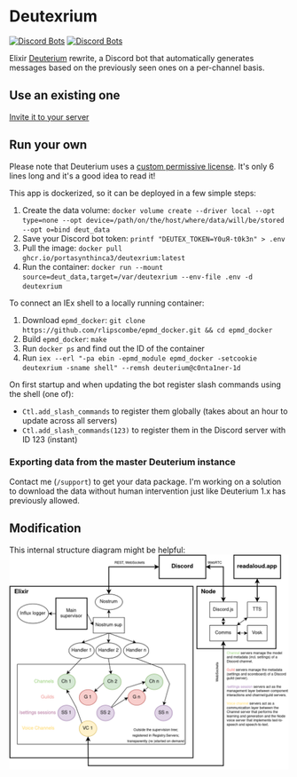 # Deutexrium
[![Discord Bots](https://top.gg/api/widget/owner/733605243396554813.svg)](https://top.gg/bot/733605243396554813)
[![Discord Bots](https://top.gg/api/widget/status/733605243396554813.svg)](https://top.gg/bot/733605243396554813)

Elixir [Deuterium](https://github.com/portasynthinca3/deuterium) rewrite, a Discord bot that automatically generates messages based on the previously seen ones on a per-channel basis.

## Use an existing one
[Invite it to your server](https://discord.com/oauth2/authorize?client_id=733605243396554813&scope=bot%20applications.commands)

## Run your own
Please note that Deuterium uses a [custom permissive license](LICENSE.md). It's only 6 lines long and it's a good idea to read it!

This app is dockerized, so it can be deployed in a few simple steps:
  1. Create the data volume: `docker volume create --driver local --opt type=none --opt device=/path/on/the/host/where/data/will/be/stored --opt o=bind deut_data`
  2. Save your Discord bot token: `printf "DEUTEX_TOKEN=Y0uЯ-t0k3n" > .env`
  3. Pull the image: `docker pull ghcr.io/portasynthinca3/deutexrium:latest`
  4. Run the container: `docker run --mount source=deut_data,target=/var/deutexrium --env-file .env -d deutexrium`

To connect an IEx shell to a locally running container:
  1. Download `epmd_docker`: `git clone https://github.com/rlipscombe/epmd_docker.git && cd epmd_docker`
  2. Build `epmd_docker`: `make`
  3. Run `docker ps` and find out the ID of the container
  4. Run `iex --erl "-pa ebin -epmd_module epmd_docker -setcookie deutexrium -sname shell" --remsh deuterium@c0nta1ner-1d`

On first startup and when updating the bot register slash commands using the shell (one of):
  * `Ctl.add_slash_commands` to register them globally (takes about an hour to update across all servers)
  * `Ctl.add_slash_commands(123)` to register them in the Discord server with ID 123 (instant)

### Exporting data from the master Deuterium instance
Contact me (`/support`) to get your data package. I'm working on a solution to download the data without human intervention just like Deuterium 1.x has previously allowed.

## Modification
This internal structure diagram might be helpful:\
![Internal structure](structure.png)
